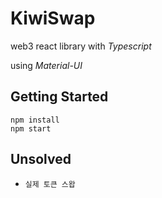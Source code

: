 # KiwiSwap

web3 react library with *Typescript*

using *Material-UI*

## Getting Started
```
npm install
npm start
```

## Unsolved
- `실제 토큰 스왑 `
